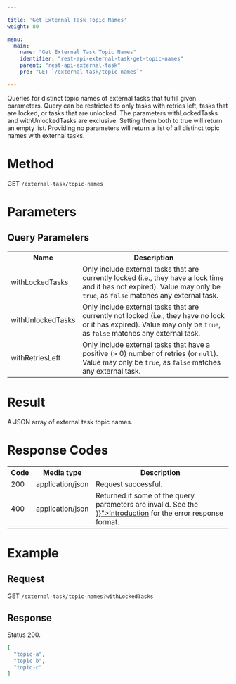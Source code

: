 ```yaml
---

title: 'Get External Task Topic Names'
weight: 80

menu:
  main:
    name: "Get External Task Topic Names"
    identifier: "rest-api-external-task-get-topic-names"
    parent: "rest-api-external-task"
    pre: "GET `/external-task/topic-names`"

---
```


Queries for distinct topic names of external tasks that fulfill given parameters.
Query can be restricted to only tasks with retries left, tasks that are locked, or tasks that are unlocked.
The parameters withLockedTasks and withUnlockedTasks are exclusive. Setting them both to true will return an empty list.
Providing no parameters will return a list of all distinct topic names with external tasks.

# Method

GET `/external-task/topic-names`


# Parameters

## Query Parameters

<table class="table table-striped">
  <tr>
    <th>Name</th>
    <th>Description</th>
  </tr>
  <tr>
    <td>withLockedTasks</td>
    <td>Only include external tasks that are currently locked (i.e., they have a lock time and it has not expired).
        Value may only be <code>true</code>, as <code>false</code> matches any external task.</td>
  </tr>
  <tr>
    <td>withUnlockedTasks</td>
    <td>Only include external tasks that are currently not locked (i.e., they have no lock or it has expired).
        Value may only be <code>true</code>, as <code>false</code> matches any external task.</td>
  </tr>
  <tr>
    <td>withRetriesLeft</td>
    <td>Only include external tasks that have a positive (&gt; 0) number of retries (or <code>null</code>).
    Value may only be <code>true</code>, as <code>false</code> matches any external task.</td>
  </tr>
</table>

# Result

A JSON array of external task topic names.

# Response Codes

<table class="table table-striped">
  <tr>
    <th>Code</th>
    <th>Media type</th>
    <th>Description</th>
  </tr>
  <tr>
    <td>200</td>
    <td>application/json</td>
    <td>Request successful.</td>
  </tr>
  <tr>
    <td>400</td>
    <td>application/json</td>
    <td>Returned if some of the query parameters are invalid. See the <a href="../../reference/rest/overview/_index.md#error-handling" >}}">Introduction</a> for the error response format.</td>
  </tr>
</table>


# Example

## Request

GET `/external-task/topic-names?withLockedTasks`

## Response

Status 200.

```json
[
  "topic-a",
  "topic-b",
  "topic-c"
]
```

